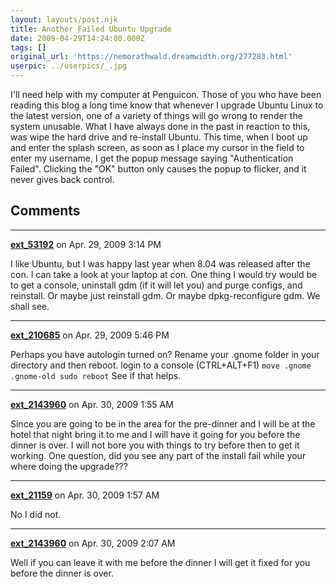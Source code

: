 ```yaml
---
layout: layouts/post.njk
title: Another Failed Ubuntu Upgrade
date: 2009-04-29T14:24:00.000Z
tags: []
original_url: 'https://nemorathwald.dreamwidth.org/277283.html'
userpic: ../userpics/_.jpg
---
```

I'll need help with my computer at Penguicon. Those of you who have been reading this blog a long time know that whenever I upgrade Ubuntu Linux to the latest version, one of a variety of things will go wrong to render the system unusable. What I have always done in the past in reaction to this, was wipe the hard drive and re-install Ubuntu. This time, when I boot up and enter the splash screen, as soon as I place my cursor in the field to enter my username, I get the popup message saying "Authentication Failed". Clicking the "OK" button only causes the popup to flicker, and it never gives back control.

## Comments

---

**[ext_53192](https://www.dreamwidth.org/users/ext_53192)** on Apr. 29, 2009 3:14 PM

I like Ubuntu, but I was happy last year when 8.04 was released after the con. I can take a look at your laptop at con. One thing I would try would be to get a console, uninstall gdm (if it will let you) and purge configs, and reinstall. Or maybe just reinstall gdm. Or maybe dpkg-reconfigure gdm. We shall see.

---

**[ext_210685](https://www.dreamwidth.org/users/ext_210685)** on Apr. 29, 2009 5:46 PM

Perhaps you have autologin turned on? Rename your .gnome folder in your directory and then reboot. login to a console (CTRL+ALT+F1) `move .gnome .gnome-old sudo reboot` See if that helps.

---

**[ext_2143960](https://www.dreamwidth.org/users/ext_2143960)** on Apr. 30, 2009 1:55 AM

Since you are going to be in the area for the pre-dinner and I will be at the hotel that night bring it to me and I will have it going for you before the dinner is over. I will not bore you with things to try before then to get it working. One question, did you see any part of the install fail while your where doing the upgrade???

---

**[ext_21159](https://www.dreamwidth.org/users/ext_21159)** on Apr. 30, 2009 1:57 AM

No I did not.

---

**[ext_2143960](https://www.dreamwidth.org/users/ext_2143960)** on Apr. 30, 2009 2:07 AM

Well if you can leave it with me before the dinner I will get it fixed for you before the dinner is over.
